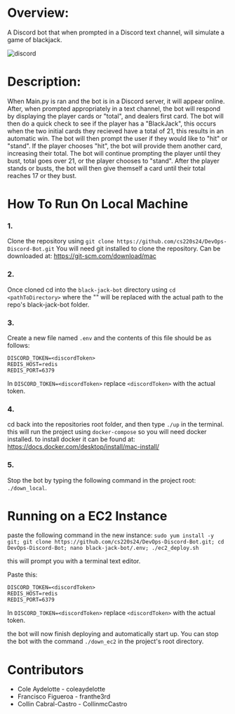 # Overview:
A Discord bot that when prompted in a Discord text channel, will simulate a game of blackjack.

![discord](https://github.com/cs220s24/DevOps-Discord-Bot/assets/113750522/9fe1695d-0d4f-48fe-9889-e945d05e43cf)


# Description:
When Main.py is ran and the bot is in a Discord server, it will appear online. After, when prompted appropriately in a text channel, the bot will respond by displaying the player cards or "total", and dealers first card. The bot will then do a quick check to see if the player has a "BlackJack", this occurs when the two initial cards they recieved have a total of 21, this results in an automatic win. The bot will then prompt the user if they would like to "hit" or "stand". If the player chooses "hit", the bot will provide them another card, increasing their total. The bot will continue prompting the player until they bust, total goes over 21, or the player chooses to "stand". After the player stands or busts, the bot will then give themself a card until their total reaches 17 or they bust.


# How To Run On Local Machine

### 1.
Clone the repository using `git clone https://github.com/cs220s24/DevOps-Discord-Bot.git`
You will need git installed to clone the repository.
Can be downloaded at: https://git-scm.com/download/mac

### 2.
Once cloned cd into the `black-jack-bot` directory using `cd <pathToDirectory>` where the "<pathToDirectory>" will be replaced with the actual path to the repo's black-jack-bot folder.

### 3.
Create a new file named `.env` and the contents of this file should be as follows:
```shell
DISCORD_TOKEN=<discordToken>
REDIS_HOST=redis
REDIS_PORT=6379
```
In `DISCORD_TOKEN=<discordToken>` replace `<discordToken>` with the actual token.

### 4. 
cd back into the repositories root folder, and then type `./up` in the terminal.
this will run the project using `docker-compose` so you will need docker installed.
to install docker it can be found at: https://docs.docker.com/desktop/install/mac-install/

### 5. 
Stop the bot by typing the following command in the project root: `./down_local`.


# Running on a EC2 Instance

paste the following command in the new instance:
`sudo yum install -y git; git clone https://github.com/cs220s24/DevOps-Discord-Bot.git; cd DevOps-Discord-Bot; nano black-jack-bot/.env; ./ec2_deploy.sh`

this will prompt you with a terminal text editor.

Paste this: 
```shell
DISCORD_TOKEN=<discordToken>
REDIS_HOST=redis
REDIS_PORT=6379
```
In `DISCORD_TOKEN=<discordToken>` replace `<discordToken>` with the actual token.

the bot will now finish deploying and automatically start up. You can stop the bot with the 
command `./down_ec2` in the project's root directory.

# Contributors
- Cole Aydelotte - coleaydelotte
- Francisco Figueroa - franthe3rd
- Collin Cabral-Castro - CollinmcCastro
